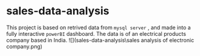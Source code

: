 # sales-data-analysis
This project is based on retrived data from `mysql server` , and made into a fully interactive `powerBI` dashboard. The data is of an electrical products company based in India.
![](sales-data-analysis\sales analysis of electronic company.png)